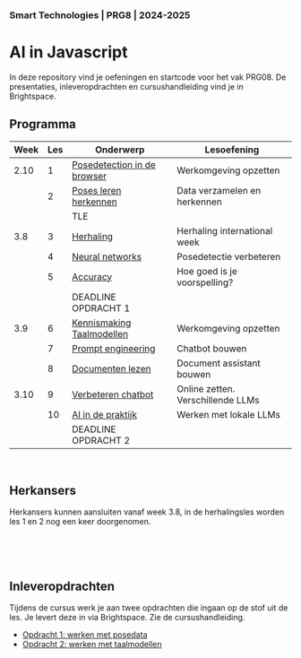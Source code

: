 ### Smart Technologies | PRG8 | 2024-2025

# AI in Javascript

In deze repository vind je oefeningen en startcode voor het vak PRG08. De presentaties, inleveropdrachten en cursushandleiding vind je in Brightspace.

## Programma

| Week | Les | Onderwerp | Lesoefening | 
|------|-----|-----------|-------------|
| 2.10 | 1 | [Posedetection in de browser](./les1) | Werkomgeving opzetten |
|      | 2 | [Poses leren herkennen](./les2) | Data verzamelen en herkennen |
|      |   | TLE |
| 3.8  | 3 | [Herhaling](./les3) | Herhaling international week |
|      | 4 | [Neural networks](./les4) | Posedetectie verbeteren |
|      | 5 | [Accuracy](./les5) | Hoe goed is je voorspelling? |
|      |   | DEADLINE OPDRACHT 1 |
| 3.9  | 6 | [Kennismaking Taalmodellen](./les6) | Werkomgeving opzetten | 
|      | 7 | [Prompt engineering](./les7) | Chatbot bouwen | 
|      | 8 | [Documenten lezen](./les8) | Document assistant bouwen | 
| 3.10 | 9 | [Verbeteren chatbot](./les9) | Online zetten. Verschillende LLMs | 
|      | 10 | [AI in de praktijk](./les10) | Werken met lokale LLMs |
|      |   | DEADLINE OPDRACHT 2 |

<br>

## Herkansers

Herkansers kunnen aansluiten vanaf week 3.8, in de herhalingsles worden les 1 en 2 nog een keer doorgenomen.

<br>
<br>
<br>

## Inleveropdrachten

Tijdens de cursus werk je aan twee opdrachten die ingaan op de stof uit de les. Je levert deze in via Brightspace. Zie de cursushandleiding.

- [Opdracht 1: werken met posedata](./opdracht1.md)
- [Opdracht 2: werken met taalmodellen](./opdracht2.md)

